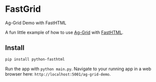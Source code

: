 # FastGrid
Ag-Grid Demo with FastHTML

A fun little example of how to use [Ag-Grid](https://ag-grid.com/) with [FastHTML](https://about.fastht.ml).

## Install

``` sh
pip install python-fasthtml
```

Run the app with `python main.py`. Navigate to your running app in a web browser here: `http://localhost:5001/ag-grid-demo`.
